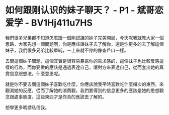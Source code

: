 # 如何跟刚认识的妹子聊天？ - P1 - 斌哥恋爱学 - BV1Hj411u7HS

我們很多兄弟都不知道怎麼跟一個剛認識的妹子完美開局，今天呢我就教大家一個思路，大家先想一個問題啊，你是應該讓妹子去了解你，還是你更多的去了解這個妹子，我們很多兄弟比較單純，一上來就不停的像查戶口一樣。

去問這個妹子問題，這個其實是很容易暴露你的需求感的，這個妹子也比較反感這樣的行為，而你要做的應該是通過表達自己，讓對方來表達自己，從而套出她的真實信息跟想法，什麼意思呢。

就是你不要去問這個妹子喜歡吃什麼，你應該說我平時喜歡吃什麼檔次的東西，來觀測她的反應，從而了解她的消費觀，我們要得到的信息更多的應該是她的思想觀念跟處事態度，這些東西才是你真的應該去了解的。

想學更多嗎請私信我。